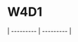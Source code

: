 # W4D1






|                    ---------                      |                        ---------                        |



























































